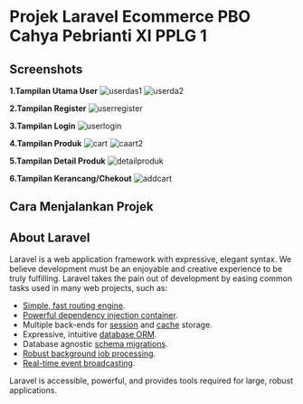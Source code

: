 ## <h1><b>Projek Laravel Ecommerce PBO Cahya Pebrianti XI PPLG 1</b></h1>

## Screenshots
<b>1.Tampilan Utama User</b>
![userdas1](https://user-images.githubusercontent.com/120351992/206960445-06430d9b-6ee5-45bd-be13-731880b94fac.PNG)
![userda2](https://user-images.githubusercontent.com/120351992/206960751-473d5e28-e007-4458-adfe-8fde299377dc.PNG)

<b>2.Tampilan Register</b>
![userregister](https://user-images.githubusercontent.com/120351992/206960854-d2f8343d-1423-4398-b29b-8e63b57d18c3.PNG)

<b>3.Tampilan Login</b>
![userlogin](https://user-images.githubusercontent.com/120351992/206960858-ebe31ac3-e83d-49c1-a21c-df8511192ec7.PNG)

<b>4.Tampilan Produk</b>
![cart](https://user-images.githubusercontent.com/120351992/206960896-fa582bbe-84fc-433e-8022-54df8b386767.PNG)
![caart2](https://user-images.githubusercontent.com/120351992/206960906-84d73e41-a52a-45f0-b7b0-225228b9d1fd.PNG)

<b>5.Tampilan Detail Produk</b>
![detailproduk](https://user-images.githubusercontent.com/120351992/206960918-9d951ba7-8aa7-4948-968e-8c4002587af9.PNG)

<b>6.Tampilan Kerancang/Chekout</b>
![addcart](https://user-images.githubusercontent.com/120351992/206960927-b0f1909e-757b-44f7-a9d4-b177681f1cef.PNG)

## Cara Menjalankan Projek




## About Laravel

Laravel is a web application framework with expressive, elegant syntax. We believe development must be an enjoyable and creative experience to be truly fulfilling. Laravel takes the pain out of development by easing common tasks used in many web projects, such as:

- [Simple, fast routing engine](https://laravel.com/docs/routing).
- [Powerful dependency injection container](https://laravel.com/docs/container).
- Multiple back-ends for [session](https://laravel.com/docs/session) and [cache](https://laravel.com/docs/cache) storage.
- Expressive, intuitive [database ORM](https://laravel.com/docs/eloquent).
- Database agnostic [schema migrations](https://laravel.com/docs/migrations).
- [Robust background job processing](https://laravel.com/docs/queues).
- [Real-time event broadcasting](https://laravel.com/docs/broadcasting).

Laravel is accessible, powerful, and provides tools required for large, robust applications.

